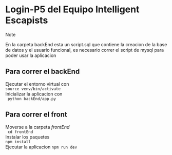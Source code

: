 # Login-P5 del Equipo Intelligent Escapists

> [!NOTE]
> En la carpeta backEnd esta un script.sql que contiene la creacion de la base de datos y el usuario funcional, es necesario correr el script de mysql para poder usar la aplicacion

## Para correr el backEnd 

Ejecutar el entorno virtual con <br>
```source venv/bin/activate``` <br>
Inicializar la aplicacion con <br>
``` python backEnd/app.py``` <br>
## Para correr el front 

Moverse a la carpeta *frontEnd* <br>
``` cd frontEnd``` <br>
Instalar los paquetes <br>
``` npm install ``` <br>
Ejecutar la aplicacion 
``` npm run dev ```
